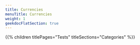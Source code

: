 ```yaml
---
title: Currencies
menuTitle: Currencies
weight: 1 
geekdocFlatSection: true
---
```


{{% children titlePages="Tests" titleSections="Categories" %}}
